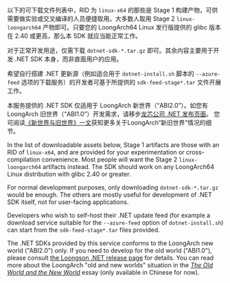 以下的可下载文件列表中，RID 为 `linux-x64` 的那些是 Stage 1
构建产物，可供需要做实验或交叉编译的人员便捷取用。大多数人取用 Stage 2
`linux-loongarch64` 产物即可。只要您的 LoongArch64 Linux 发行版提供的
glibc 版本在 2.40 或更高，那么本 SDK 就应当能正常工作。

对于正常开发用途，仅需下载 `dotnet-sdk-*.tar.gz` 即可。其余内容主要用于开发
.NET SDK 本身，而非直面用户的应用。

希望自行搭建 .NET 更新源（例如适合用于 `dotnet-install.sh` 脚本的
`--azure-feed` 选项的下载服务）的开发者可基于所提供的 `sdk-feed-stage*.tar`
文件开展工作。

本服务提供的 .NET SDK 仅适用于 LoongArch 新世界（“ABI2.0”）。如您有
LoongArch 旧世界（“ABI1.0”）开发需求，请移步[龙芯公司 .NET 发布页面][loongnix-dotnet]。
您可阅读[《新世界与旧世界》一文][awly-old-and-new-worlds]获知更多关于LoongArch“新旧世界”情况的细节。

In the list of downloadable assets below, Stage 1 artifacts are those
with an RID of `linux-x64`, and are provided for your experimentation
or cross-compilation convenience. Most people will want the Stage 2
`linux-loongarch64` artifacts instead. The SDK should work on any LoongArch64
Linux distribution with glibc 2.40 or greater.

For normal development purposes, only downloading `dotnet-sdk-*.tar.gz`
would be enough. The others are mostly useful for development of .NET
SDK itself, not for user-facing applications.

Developers who wish to self-host their .NET update feed (for example a
download service suitable for the `--azure-feed` option of `dotnet-install.sh`)
can start from the `sdk-feed-stage*.tar` files provided.

The .NET SDKs provided by this service conforms to the LoongArch new
world ("ABI2.0") only. If you need to develop for the old world
("ABI1.0"), please consult [the Loongson .NET release page][loongnix-dotnet]
for details. You can read more about the LoongArch "old and new worlds"
situation in the [*The Old World and the New World*][awly-old-and-new-worlds]
essay (only available in Chinese for now).

[loongnix-dotnet]: http://www.loongnix.cn/zh/api/dotnet/
[awly-old-and-new-worlds]: https://areweloongyet.com/docs/old-and-new-worlds/

